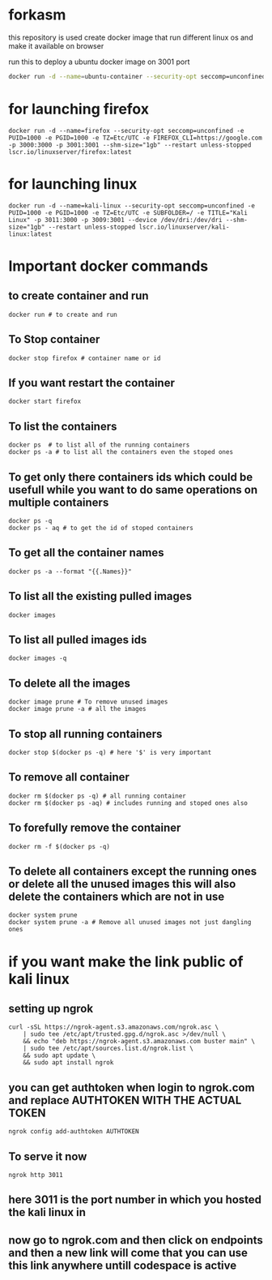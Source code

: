 # forkasm
this repository is used create docker image that run different linux os and make it available on browser 

run this to deploy a ubuntu docker image on 3001 port   
```bash
docker run -d --name=ubuntu-container --security-opt seccomp=unconfined -e PUID=1000 -e PGID=1000 -e TZ=Etc/UTC -e SUBFOLDER=/ -e TITLE="Ubuntu Container" -p 3011:3000 -p 3010:3002 --device /dev/dri:/dev/dri --shm-size="1gb" --restart unless-stopped ubuntu-custom
```
# for launching firefox
``` 
docker run -d --name=firefox --security-opt seccomp=unconfined -e PUID=1000 -e PGID=1000 -e TZ=Etc/UTC -e FIREFOX_CLI=https://google.com -p 3000:3000 -p 3001:3001 --shm-size="1gb" --restart unless-stopped lscr.io/linuxserver/firefox:latest
```


# for launching linux

```
docker run -d --name=kali-linux --security-opt seccomp=unconfined -e PUID=1000 -e PGID=1000 -e TZ=Etc/UTC -e SUBFOLDER=/ -e TITLE="Kali Linux" -p 3011:3000 -p 3009:3001 --device /dev/dri:/dev/dri --shm-size="1gb" --restart unless-stopped lscr.io/linuxserver/kali-linux:latest
```

# Important docker commands

## to create container and run
```
docker run # to create and run 
```

## To Stop container

```
docker stop firefox # container name or id
```

## If you want restart the container

```
docker start firefox
```

## To list the containers

```
docker ps  # to list all of the running containers
docker ps -a # to list all the containers even the stoped ones
```

## To get only there containers ids which could be usefull while you want to do same operations on multiple containers 

```
docker ps -q
docker ps - aq # to get the id of stoped containers
```

## To get all the container names 

```
docker ps -a --format "{{.Names}}"
```

## To list all the existing pulled images 

```
docker images 
```

## To list all pulled images ids

```
docker images -q
```

## To delete all the images

```
docker image prune # To remove unused images
docker image prune -a # all the images
```

## To stop all running containers 

```
docker stop $(docker ps -q) # here '$' is very important
```

## To remove all container
```
docker rm $(docker ps -q) # all running container
docker rm $(docker ps -aq) # includes running and stoped ones also
```

## To forefully remove the container

```
docker rm -f $(docker ps -q)
```

## To delete all containers except the running ones or delete all the unused images this will also delete the containers which are not in use
```
docker system prune 
docker system prune -a # Remove all unused images not just dangling ones
```


# if you want make the link public of kali linux 

## setting up ngrok
```
curl -sSL https://ngrok-agent.s3.amazonaws.com/ngrok.asc \
	| sudo tee /etc/apt/trusted.gpg.d/ngrok.asc >/dev/null \
	&& echo "deb https://ngrok-agent.s3.amazonaws.com buster main" \
	| sudo tee /etc/apt/sources.list.d/ngrok.list \
	&& sudo apt update \
	&& sudo apt install ngrok
```

## you can get authtoken when login to ngrok.com and replace AUTHTOKEN WITH THE ACTUAL TOKEN

```
ngrok config add-authtoken AUTHTOKEN
```

## To serve it now

```
ngrok http 3011
```
## here 3011 is the port number in which you hosted the kali linux in

## now go to ngrok.com and then click on endpoints and then a new link will come that you can use this link anywhere untill codespace is active
